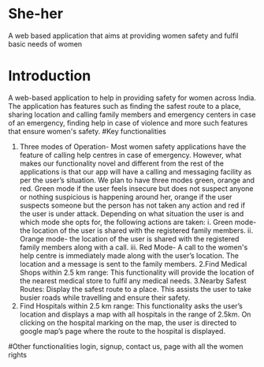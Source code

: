 # She-her
A web based application that aims at providing women safety and fulfil basic needs of women
# Introduction
A web-based application to help in providing safety for women across India. The application has features such as finding the safest route to a place, sharing location and calling family members and emergency centers in case of an emergency, finding help in case of violence and more such features that ensure women's safety. 
#Key functionalities
1. Three modes of Operation- Most women safety applications have the feature of calling help centres in case of emergency. However, what makes our functionality novel and different from the rest of the applications is that our app will have a calling and messaging facility as per the user’s situation. We plan to have three modes green, orange and red. Green mode if the user feels insecure but does not suspect anyone or nothing suspicious is happening around her, orange if the user suspects someone but the person has not taken any action and red if the user is under attack. Depending on what situation the user is and which mode she opts for, the following actions are taken:
      i.  Green mode- the location of the user is shared with the registered family members. 
      ii. Orange mode- the location of the user is shared with the registered family members along with a call. 
      iii. Red Mode- A call to the women's help centre is immediately made along with the user’s location. The location and a message is sent to the family members. 
2.Find Medical Shops within 2.5 km range: This functionality will provide the location of the nearest medical store to fulfil any medical needs.
3.Nearby Safest Routes: Display the safest route to a place. This assists the user to take busier roads while travelling and ensure their safety.
4. Find Hospitals within 2.5 km range: This functionality asks the user’s location and displays a map with all hospitals in the range of 2.5km. On clicking on the hospital marking on the map, the user is directed to google map’s page where the route to the hospital is displayed. 

#Other functionalities
login, signup, contact us, page with all the women rights

